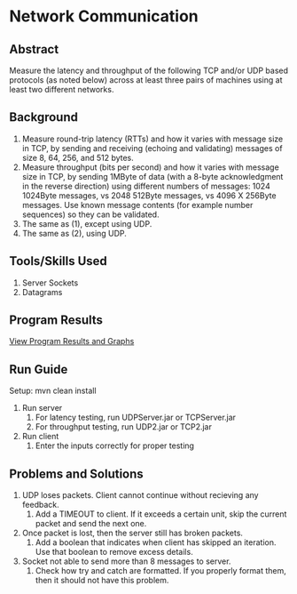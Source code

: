 # Network Communication
## Abstract
Measure the latency and throughput of the following TCP and/or UDP based protocols (as noted below) across at least three pairs of machines using at least two different networks. 

## Background
1. Measure round-trip latency (RTTs) and how it varies with message size in TCP, by sending and receiving (echoing and validating) messages of size 8, 64, 256, and 512 bytes.
2. Measure throughput (bits per second) and how it varies with message size in TCP, by sending 1MByte of data (with a 8-byte acknowledgment in the reverse direction) using different numbers of messages: 1024 1024Byte messages, vs 2048 512Byte messages, vs 4096 X 256Byte messages. Use known message contents (for example number sequences) so they can be validated.
3. The same as (1), except using UDP.
4. The same as (2), using UDP.

## Tools/Skills Used
1. Server Sockets
2. Datagrams

## Program Results
[View Program Results and Graphs](https://htmlpreview.github.io/?https://github.com/s-Aura-v/NetworkCommunication/blob/main/src/main/resources/static/index.html)

## Run Guide
Setup:
mvn clean install 

1. Run server 
    1. For latency testing, run UDPServer.jar or TCPServer.jar
    2. For throughput testing, run UDP2.jar or TCP2.jar
2. Run client
    1. Enter the inputs correctly for proper testing 

## Problems and Solutions
1. UDP loses packets. Client cannot continue without recieving any feedback.
    1. Add a TIMEOUT to client. If it exceeds a certain unit, skip the current packet and send the next one. 
2. Once packet is lost, then the server still has broken packets.
    1. Add a boolean that indicates when client has skipped an iteration. Use that boolean to remove excess details. 
3. Socket not able to send more than 8 messages to server.
    1. Check how try and catch are formatted. If you properly format them, then it should not have this problem.
